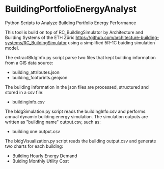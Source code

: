 # BuildingPortfolioEnergyAnalyst
Python Scripts to Analyze Building Portfolio Energy Performance 

This tool is build on top of RC_BuildingSimulator by Architecture and Building Systems of the ETH Züric
https://github.com/architecture-building-systems/RC_BuildingSimulator
using a simplified 5R-1C buiding simulation model. 

The extractBldgInfo.py script parse two files that kept building information from a GIS data source: 
* building_attributes.json
* building_footprints.geojson

The building information in the json files are processed, structured and stored in a csv file:
* buildingInfo.csv

The bldgSimulation.py script reads the buildingInfo.csv and performs annual dynamic building energy simulation. The simulation outputs are written as "building name" output.csv, such as: 
* building one output.csv

The bldgVisualization.py script reads the building output.csv and generate two charts for each building:
* Building Hourly Energy Demand
* Buiding Monthly Utility Cost 
